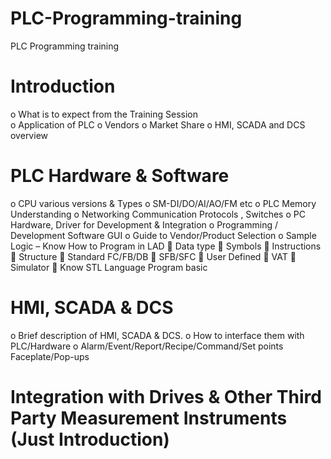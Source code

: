 # PLC-Programming-training
PLC Programming training  

# Introduction
o	What is to expect from the Training Session        
o	Application of PLC
o	Vendors
o	Market Share
o	HMI, SCADA and DCS overview
# PLC Hardware & Software
o	CPU various versions & Types
o	SM-DI/DO/AI/AO/FM etc
o	PLC Memory Understanding
o	Networking Communication Protocols , Switches
o	PC Hardware, Driver for Development & Integration
o	Programming / Development Software GUI
o	Guide to Vendor/Product Selection
o	Sample Logic – Know How to Program in LAD 
  	Data type
  	Symbols
  	Instructions
  	Structure
  	Standard FC/FB/DB
  	SFB/SFC
  	User Defined
  	VAT
  	Simulator
  	Know STL Language Program basic
# HMI, SCADA & DCS 
o	Brief description of HMI, SCADA & DCS.
o	How to interface them with PLC/Hardware
o	Alarm/Event/Report/Recipe/Command/Set points Faceplate/Pop-ups

# Integration with Drives & Other Third Party Measurement Instruments (Just Introduction)
